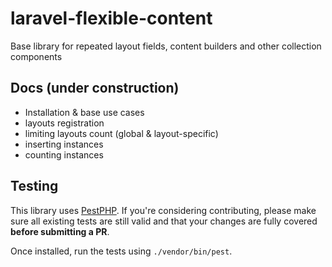 # laravel-flexible-content
Base library for repeated layout fields, content builders and other collection components

## Docs (under construction)

- Installation & base use cases
- layouts registration
- limiting layouts count (global & layout-specific)
- inserting instances
- counting instances

## Testing

This library uses [PestPHP](https://pestphp.com/). If you're considering contributing, please make sure all existing tests are still valid and that your changes are fully covered **before submitting a PR**.

Once installed, run the tests using `./vendor/bin/pest`.
